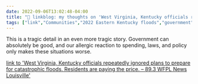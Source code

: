```yaml
---
date: 2022-09-06T13:02:48-04:00
title: "🔗 linkblog: my thoughts on 'West Virginia, Kentucky officials repeatedly ignored plans to prepare for catastrophic floods. Residents are paying the price. – 89.3 WFPL News Louisville'"
tags: ["link","Communities","2022 Eastern Kentucky floods","government","infrastructure","climate change"]
---
```

This is a tragic detail in an even more tragic story. Government can absolutely be good, and our allergic reaction to spending, laws, and policy only makes these situations worse.
 

[link to 'West Virginia, Kentucky officials repeatedly ignored plans to prepare for catastrophic floods. Residents are paying the price. – 89.3 WFPL News Louisville'](https://wfpl.org/west-virginia-kentucky-officials-repeatedly-ignored-plans-to-prepare-for-catastrophic-floods-residents-are-paying-the-price/)
